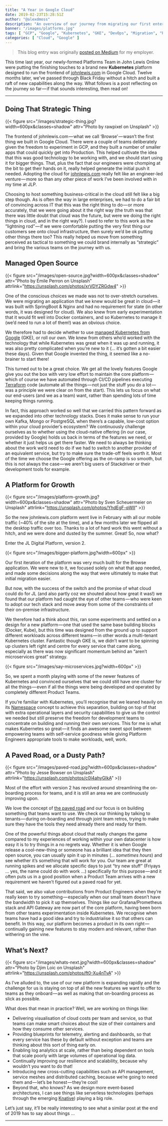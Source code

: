 ```yaml
---
title: "A Year in Google Cloud"
date: 2019-02-23T15:28:51Z
author: "@alexdmoss"
description: "An overview of our journey from migrating our first enterprise-scale application to Google Cloud, through to multi-tenant Kubernetes"
banner: "/images/platforms.jpg"
tags: [ "GCP", "Google", "Kubernetes", "GKE", "DevOps", "Migration", "Platforms" ]
categories: [ "Cloud", "Google" ]
---
```


> This blog entry was originally [posted on Medium](https://medium.com/john-lewis-software-engineering/a-year-in-google-cloud-4586a117f352) for my employer.

This time last year, our newly-formed Platforms Team in John Lewis Online were putting the finishing touches to a brand new **Kubernetes** platform designed to run the frontend of [johnlewis.com](https://www.johnlewis.com/) in Google Cloud. Twelve months later, we’ve passed through Black Friday without a hitch and built a raft of new capabilities along the way. What follows is a post reflecting on the journey so far — if that sounds interesting, then read on!

---

## Doing That Strategic Thing

{{< figure src="/images/strategic-thing.jpg?width=600px&classes=shadow" attr="Photo by rawpixel on Unsplash" >}}

The frontend of johnlewis.com — what we call ‘Browse’ — wasn’t the first thing we built in Google Cloud. There were a couple of teams deliberately given the freedom to experiment in GCP, and they built a number of smaller apps that could quickly get into Production. This helped cultivate the idea that this was good technology to be working with, and we should start using it for bigger things. That, plus the fact that our engineers were chomping at the bit to get their hands on it, really helped generate the initial push it needed. Adopting the cloud for [johnlewis.com](https://www.johnlewis.com/) really felt like an engineer-led venture — more so than any other piece of work I’ve been involved with in my time at JLP.

Choosing to host something business-critical in the cloud still felt like a big step though. As is often the way in large enterprises, we had to do a fair bit of convincing across IT that this was the right thing to do — or more accurately, that we were going about it the right way (the truth was that there was little doubt that cloud was the future, but were we doing the right things in cloud, and in the right way?). I used to refer to this work as the “lightning rod” — if we were comfortable putting the very first thing our customers see onto cloud infrastructure, then surely we’d be ok putting other things there too? This really helped us move from something perceived as tactical to something we could brand internally as “strategic” and bring the various teams on the journey with us.

## Managed Open Source

{{< figure src="/images/open-source.jpg?width=600px&classes=shadow" attr="Photo by Émile Perron on Unsplash" attrlink="https://unsplash.com/photos/xrVDYZRGdw4" >}}

One of the conscious choices we made was not to over-stretch ourselves. We were migrating an application that we knew would be great in cloud — it was built with SpringBoot & Nginx and had no requirement for state (in other words, it was designed for cloud). We also knew from early experimentation that it would fit well into Docker containers, and so Kubernetes to manage it (we’d need to run a lot of them!) was an obvious choice.

We therefore had to decide whether to use [managed Kubernetes from Google](https://cloud.google.com/kubernetes-engine/) (GKE), or roll our own. We knew from others who’d worked with the technology that while Kubernetes was great when it was up and running, it was also pretty complicated when you’re new to it (… it’s gotten a bit easier these days). Given that Google invented the thing, it seemed like a no-brainer to start there!

This turned out to be a great choice. We get all the lovely features Google give you out the box with very low effort to maintain the core platform — which of course we have automated through CI/CD pipelines executing [Terraform](https://www.terraform.io/docs/providers/google/getting_started.html) code (automate all the things — not just the stuff you do a lot — was a principle we were clear on from the start). This lets us focus on what our end-users (and we as a team) want, rather than spending lots of time keeping things running.

In fact, this approach worked so well that we carried this pattern forward as we expanded into other technology stacks. Does it make sense to run your own Kafka, Mongo or PostgreSQL when there’s a capable, low-cost option within your cloud provider’s ecosystem? We continuously challenge ourselves as to whether using the cloud-native offering (in our case, provided by Google) holds us back in terms of the features we need, or whether it just helps us get there faster. We need to always be thinking about the work we’d need to do if we had to switch to another provider of an equivalent service, but try to make sure the trade-off feels worth it. Most of the time we choose the Google offering as the on-ramp is so smooth, but this is not always the case — we aren’t big users of Stackdriver or their development tools for example.

## A Platform for Growth

{{< figure src="/images/platform-growth.jpg?width=600px&classes=shadow" attr="Photo by Sven Scheuermeier on Unsplash" attrlink="https://unsplash.com/photos/YhdEgF-qWlI" >}}

So the new johnlewis.com platform went live in February with all our mobile traffic (~40% of the site at the time), and a few months later we flipped all the desktop traffic over too. Thanks to a lot of hard work this went without a hitch, and we were done and dusted by the summer. Great! So, now what?

Enter the JL Digital Platform, version 2.

{{< figure src="/images/bigger-platform.jpg?width=600px" >}}

Our first iteration of the platform was very much built for the Browse application. We were new to it, we focused solely on what that app needed, and made some decisions along the way that were ultimately to make that initial migration easier.

But now, with the success of the switch and the promise of what cloud could do for JL (and also partly coz we shouted about how great it was!) we found that our platform had caught the eye of other teams — who were keen to adopt our tech stack and move away from some of the constraints of their on-premise infrastructure.

We therefore had a think about this, ran some experiments and settled on a design for a new platform — one that used the same base building blocks (Docker, Kube), but this time was designed from the ground up to support different workloads across different teams — in other words a multi-tenant Kubernetes cluster. Fantastic though GKE is, we didn’t want to be spinning up clusters left right and centre for every service that came along, especially as there was now significant momentum behind an “aren’t microservices great” strategy.

{{< figure src="/images/say-microservices.jpg?width=600px" >}}

So, we spent a month playing with some of the newer features of Kubernetes and convinced ourselves that we could still have one cluster for all the things — even if all the things were being developed and operated by completely different Product Teams.

If you’re familiar with Kubernetes, you’ll recognise that we leaned heavily on its [Namespace](https://kubernetes.io/docs/concepts/overview/working-with-objects/namespaces/) concept to achieve this separation, building on top of that with extra operational layers and security capabilities to give us the control we needed but still preserve the freedom for development teams to concentrate on building and running their own services. This for me is what makes Kubernetes so great — it finds an awesome sweet spot between empowering teams with self-service goodness while giving Platform Engineers appropriate tools to make workloads, well, work.

## A Paved Road, or a Dusty Path?

{{< figure src="/images/paved-road.jpg?width=600px&classes=shadow" attr="Photo by Jesse Bowser on Unsplash" attrlink="https://unsplash.com/photos/c0I4ahyGIkA" >}}

Most of the effort with version 2 has revolved around streamlining the on-boarding process for teams, and it is still an area we are continuously improving upon.

We love the concept of [the paved road](https://medium.com/netflix-techblog/how-we-build-code-at-netflix-c5d9bd727f15) and our focus is on building something that teams want to use. We check our thinking by talking to tenants — during on-boarding and through joint team retros, trying to make sure they have the tools they need already there and ready for them.

One of the powerful things about cloud that really changes the game compared to my experiences of working within your own datacenter is how easy it is to try things in a no regrets way. Whether it is when Google release a cool-new-thing or someone has a brilliant idea that they then open source, you can usually spin it up in minutes (*... sometimes hours*) and see whether it’s something that will work for you. Our team are great at running spikes and we allocate specific days to just “try new stuff” (Friyays … yes, the name could do with work …) specifically for this purpose — and it often puts us in a good position when a Product Team arrives with a new requirement we haven’t figured out a paved road for yet.

That said, we also value contributions from Product Engineers when they’re really keen to try something — especially when our small team doesn’t have the bandwidth to pick it up themselves. Things like our Grafana/Prometheus stack and API Gateway are now part of the core platform, having been born from other teams experimentation inside Kubernetes. We recognise when teams have had a good idea and try to industrialise it so that others can benefit. In this way, our platform becomes a product in its own right — continually gaining new features to stay modern and relevant, rather than withering on the vine.

## What’s Next?

{{< figure src="/images/whats-next.jpg?width=600px&classes=shadow" attr="Photo by Djim Loic on Unsplash" attrlink="https://unsplash.com/photos/ft0-Xu4nTvA" >}}

As I’ve alluded to, the use of our new platform is expanding rapidly and the challenge for us is staying on top of all the new features we want to offer to teams as they onboard — as well as making that on-boarding process as slick as possible.

What does that mean in practice? Well, we are working on things like:

- Delivering visualisation of cloud costs per team and service, so that teams can make smart choices about the size of their containers and how they consume other services.
- Providing blueprints for telemetry, alerting and dashboards, so that every service has these by default without exception and teams are thinking about this sort of thing early on.
- Enabling log analytics at scale, rather than being dependent on tools that scale poorly with large volumes of operational log data.
- Continually improving our resilience and scalability, because why wouldn’t you want to do that!
- Introducing new cross-cutting capabilities such as API management, service meshes and distributed caching, because we’re going to need them and — let’s be honest — they’re cool!
- Beyond that, who knows? As we design more event-based architectures, I can see things like serverless technologies (perhaps through the emerging [Knative](https://cloud.google.com/knative/)) playing a big role.

Let’s just say, it’ll be really interesting to see what a similar post at the end of 2019 has to say about things ...

---
